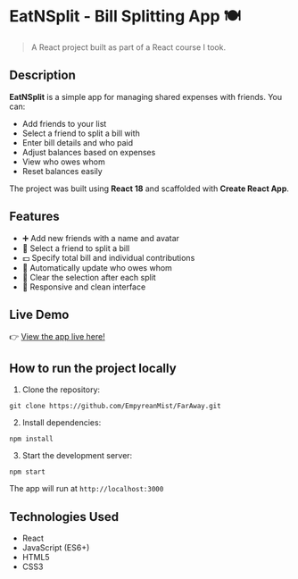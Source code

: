 # EatNSplit - Bill Splitting App 🍽️

> A React project built as part of a React course I took.

## Description

**EatNSplit** is a simple app for managing shared expenses with friends. You can:

- Add friends to your list
- Select a friend to split a bill with
- Enter bill details and who paid
- Adjust balances based on expenses
- View who owes whom
- Reset balances easily

The project was built using **React 18** and scaffolded with **Create React App**.

## Features

- ➕ Add new friends with a name and avatar
- 👯 Select a friend to split a bill
- 💵 Specify total bill and individual contributions
- 🔄 Automatically update who owes whom
- 🧹 Clear the selection after each split
- 📱 Responsive and clean interface

## Live Demo

👉 [View the app live here!](https://empyreanmist.github.io/EatNSplit)

## How to run the project locally

1. Clone the repository:

```
git clone https://github.com/EmpyreanMist/FarAway.git
```

2. Install dependencies:

```
npm install
```

3. Start the development server:

```
npm start
```

The app will run at `http://localhost:3000`

## Technologies Used

- React 
- JavaScript (ES6+)
- HTML5
- CSS3


